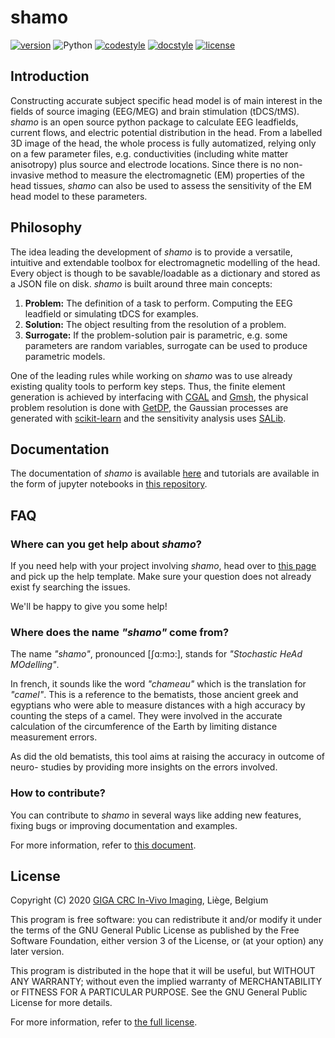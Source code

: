 # shamo

[![version](https://img.shields.io/pypi/v/shamo?color=black&logo=pypi&logoColor=white&style=flat-square)](https://pypi.org/project/shamo/)
![Python](https://img.shields.io/pypi/pyversions/shamo?logo=python&logoColor=white&color=black&style=flat-square)
[![codestyle](https://img.shields.io/badge/codestyle-black-black?style=flat-square)](https://github.com/psf/black)
[![docstyle](https://img.shields.io/badge/docstyle-numpydoc-black?style=flat-square)](https://numpydoc.readthedocs.io/en/latest/)
[![license](https://img.shields.io/pypi/l/shamo?color=black&style=flat-square)](https://github.com/CyclotronResearchCentre/shamo/blob/master/LICENSE.md)

## Introduction

Constructing accurate subject specific head model is of main interest in the fields of source imaging (EEG/MEG) and brain stimulation (tDCS/tMS). *shamo* is an open source python package to calculate EEG leadfields, current flows, and electric potential distribution in the head. From a labelled 3D image of the head, the whole process is fully automatized, relying only on a few parameter files, e.g. conductivities (including white matter anisotropy) plus source and electrode locations. Since there is no non-invasive method to measure the electromagnetic (EM) properties of the head tissues, *shamo* can also be used to assess the sensitivity of the EM head model to these parameters.

## Philosophy

The idea leading the development of *shamo* is to provide a versatile, intuitive and extendable toolbox for electromagnetic modelling of the head.
Every object is though to be savable/loadable as a dictionary and stored as a JSON file on disk.
*shamo* is built around three main concepts:

1. **Problem:** The definition of a task to perform. Computing the EEG leadfield or simulating tDCS for examples.
1. **Solution:** The object resulting from the resolution of a problem.
1. **Surrogate:** If the problem-solution pair is parametric, e.g. some parameters are random variables, surrogate can be used to produce parametric models.

One of the leading rules while working on *shamo* was to use already existing quality tools to perform key steps.
Thus, the finite element generation is achieved by interfacing with [CGAL](https://www.cgal.org/) and [Gmsh](https://gmsh.info/), the physical problem resolution is done with [GetDP](https://getdp.info/), the Gaussian processes are generated with [scikit-learn](https://scikit-learn.org/stable/) and the sensitivity analysis uses [SALib](https://salib.readthedocs.io/en/latest/).

## Documentation

The documentation of *shamo* is available [here](https://cyclotronresearchcentre.github.io/shamo/index.html) and tutorials are available in the form of jupyter notebooks in [this repository](https://github.com/CyclotronResearchCentre/shamo-tutorials).

## FAQ

### Where can you get help about *shamo*?

If you need help with your project involving *shamo*, head over to [this page](https://github.com/CyclotronResearchCentre/shamo/issues/new) and pick up the help template. Make sure your question does not already exist fy searching the issues.

We'll be happy to give you some help!

### Where does the name *"shamo"* come from?
The name *"shamo"*, pronounced [ʃɑ:mɔ:], stands for *"Stochastic HeAd MOdelling"*.

In french, it sounds like the word *"chameau"* which is the translation for *"camel"*. This is a reference to the bematists, those ancient greek and egyptians who were able to measure distances with a high accuracy by counting the steps of a camel. They were involved in the accurate calculation of the circumference of the Earth by limiting distance measurement errors.

As did the old bematists, this tool aims at raising the accuracy in outcome of neuro- studies by providing more insights on the errors involved.

### How to contribute?

You can contribute to *shamo* in several ways like adding new features, fixing bugs or improving documentation and examples.

For more information, refer to [this document](CONTRIBUTING.md).

## License

Copyright (C) 2020 [GIGA CRC In-Vivo Imaging](https://www.giga.uliege.be/cms/c_5634375/fr/giga-in-vivo-imaging), Liège, Belgium

This program is free software: you can redistribute it and/or modify it under the terms of the GNU General Public License as published by the Free Software Foundation, either version 3 of the License, or (at your option) any later version.

This program is distributed in the hope that it will be useful, but WITHOUT ANY WARRANTY; without even the implied warranty of MERCHANTABILITY or FITNESS FOR A PARTICULAR PURPOSE. See the GNU General Public License for more details.

For more information, refer to [the full license](LICENSE.md).
